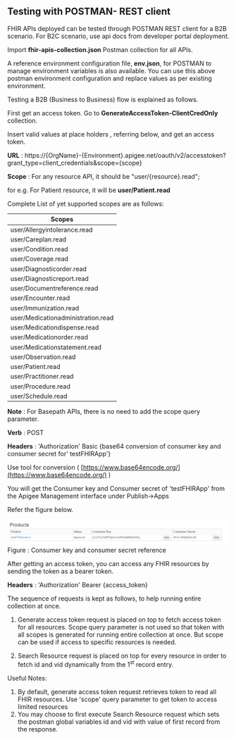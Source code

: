 **Testing with POSTMAN- REST client**
-------------------------------------

FHIR APIs deployed can be tested through POSTMAN REST client for a B2B scenario.
For B2C scenario, use api docs from developer portal deployment.

Import **fhir-apis-collection.json** Postman collection for all APIs.

A reference environment configuration file, **env.json**, for POSTMAN to manage environment variables is also available. 
You can use this above postman environment configuration and replace values as per existing environment.

Testing a B2B (Business to Business) flow is explained as follows.

First get an access token. Go to **GenerateAccessToken-ClientCredOnly** collection.

Insert valid values at place holders , referring below, and get an access token.

**URL** : https://{OrgName}-{Environment}.apigee.net/oauth/v2/accesstoken?grant\_type=client\_credentials&scope={scope}

**Scope** : For any resource API, it should be "user/{resource}.read";

 for e.g. For Patient resource, it will be **user/Patient.read**

Complete List of yet supported scopes are as follows:

| **Scopes** |
| --- |
| user/Allergyintolerance.read |
| user/Careplan.read |
| user/Condition.read |
| user/Coverage.read |
| user/Diagnosticorder.read |
| user/Diagnosticreport.read |
| user/Documentreference.read |
| user/Encounter.read |
| user/Immunization.read |
| user/Medicationadministration.read |
| user/Medicationdispense.read |
| user/Medicationorder.read |
| user/Medicationstatement.read |
| user/Observation.read |
| user/Patient.read |
| user/Practitioner.read |
| user/Procedure.read |
| user/Schedule.read |

**Note** : For Basepath APIs, there is no need to add the scope query parameter.

**Verb** : POST

**Headers** : 'Authorization'  Basic {base64 conversion of consumer key and consumer secret for' testFHIRApp'}

Use tool for conversion ( [https://www.base64encode.org/](https://www.base64encode.org/) )

You will get the Consumer key and Consumer secret of 'testFHIRApp' from the Apigee Management interface under Publish->Apps

Refer the figure below.

![Figure](../../readme-images/postman/Fig01.jpg)  
Figure : Consumer key and consumer secret reference

 After getting an access token, you can access any FHIR resources by sending the token as a bearer token.

**Headers** : 'Authorization'  Bearer {access\_token}

The sequence of requests is kept as follows, to help running entire collection at once.

1. Generate access token request is placed on top to fetch access token for all resources. Scope query parameter is not used so that token with all scopes is generated for running entire collection at once. But scope can be used if access to specific resources is needed.

2. Search Resource request is placed on top for every resource in order to fetch id and vid dynamically from the 1<sup>st</sup> record entry.

Useful Notes:

1. By default, generate access token request retrieves token to read all FHIR resources. Use 'scope' query parameter to get token to access limited resources
2. You may choose to first execute Search Resource request which sets the postman global variables id and vid with value of first record from the response.
